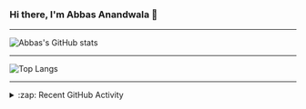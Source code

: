 ### Hi there, I'm Abbas Anandwala 👋

---

![Abbas's GitHub stats](https://github-readme-stats.vercel.app/api?username=Abbasa5251&count_private=true&show_icons=true&hide_border=true)

---

![Top Langs](https://github-readme-stats.vercel.app/api/top-langs/?username=Abbasa5251&langs_count=5&layout=compact)

---

<details>
	<summary>:zap: Recent GitHub Activity</summary>
	<!--START_SECTION:activity-->
	<!--END_SECTION:activity-->
</details>

